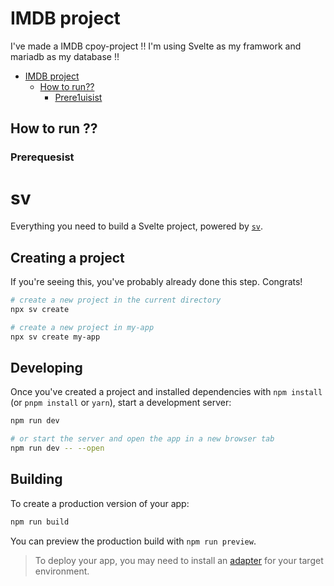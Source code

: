 # IMDB project 

I've made a IMDB cpoy-project !! I'm using Svelte as my framwork and mariadb as my database !! 

- [IMDB project](#IMDB-project)
  - [How to run??](#how-to-run-)
    - [Prere1uisist](#prerequesist)


## How to run ?? 



### Prerequesist 





# sv

Everything you need to build a Svelte project, powered by [`sv`](https://github.com/sveltejs/cli).

## Creating a project

If you're seeing this, you've probably already done this step. Congrats!

```bash
# create a new project in the current directory
npx sv create

# create a new project in my-app
npx sv create my-app
```

## Developing

Once you've created a project and installed dependencies with `npm install` (or `pnpm install` or `yarn`), start a development server:

```bash
npm run dev

# or start the server and open the app in a new browser tab
npm run dev -- --open
```

## Building

To create a production version of your app:

```bash
npm run build
```

You can preview the production build with `npm run preview`.

> To deploy your app, you may need to install an [adapter](https://svelte.dev/docs/kit/adapters) for your target environment.
